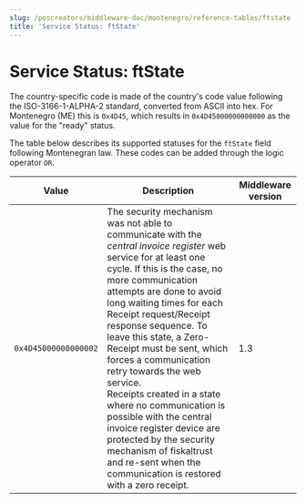 ```yaml
---
slug: /poscreators/middleware-doc/montenegro/reference-tables/ftstate
title: 'Service Status: ftState'
---
```


# Service Status: ftState

The country-specific code is made of the country's code value following the ISO-3166-1-ALPHA-2 standard, converted from ASCII into hex. For Montenegro (ME) this is `0x4D45`, which results in `0x4D45000000000000` as the value for the "ready" status.

The table below describes its supported statuses for the `ftState` field following Montenegran law. These codes can be added through the logic operator `OR`.

| **Value**            | **Description**                                                                                     | **Middleware version** |
|----------------------|-----------------------------------------------------------------------------------------------------|---------------------|
| `0x4D45000000000002` | The security mechanism was not able to communicate with the _central invoice register_ web service for at least one cycle. If this is the case, no more communication attempts are done to avoid long waiting times for each Receipt request/Receipt response sequence. To leave this state, a Zero-Receipt must be sent, which forces a communication retry towards the web service.<br /> Receipts created in a state where no communication is possible with the central invoice register device are protected by the security mechanism of fiskaltrust and re-sent when the communication is restored with a zero receipt. | 1.3                 |

